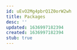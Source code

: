 ```yaml
---
id: uEvO2Mg4pbrQ1Z0orW2wh
title: Packages
desc: ''
updated: 1636997182394
created: 1636997182394
stub: true
---
```


